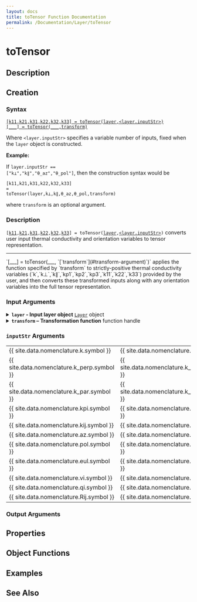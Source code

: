 ```yaml
---
layout: docs
title: toTensor Function Documentation
permalink: /Documentation/Layer/toTensor
---
```


# toTensor

## Description

## Creation

### Syntax
<a href="#d1">
<code class="hang">[k11,<wbr>k21,<wbr>k31,<wbr>k22,<wbr>k32,<wbr>k33] = <wbr>toTensor(<wbr>layer,<wbr>&lt;layer.inputStr&gt;)</code>
</a><br>
<a href="#d2">
<code class="hang">[___] = <wbr>toTensor(___,<wbr>transform)</code>
</a><br>

Where `<layer.inputStr>` specifies a variable number of inputs, fixed when the `layer` object is constructed.  

**Example:**

If <code>layer.inputStr ==<wbr> ["k⊥",<wbr>"k∥",<wbr>"θ_az",<wbr>"θ_pol"]</code>, then the construction syntax would be

<code class="hang">[k11,<wbr>k21,<wbr>k31,<wbr>k22,<wbr>k32,<wbr>k33] = <wbr>toTensor(<wbr>layer,<wbr>k⊥,<wbr>k∥,<wbr>θ_az,<wbr>θ_pol,<wbr>transform)</code>

where `transform` is an optional argument.

### Description
<a id="d1"></a>
`[`[`k11`](#k11-output)`,`[`k21`](#k21-output)`,`[`k31`](#k31-output)`,`[`k22`](#k22-output)`,`[`k32`](#k32-output)`,`[`k33`](#k33-output)`] = toTensor(`[`layer`](#layer-argument)`,`[`<layer.inputStr>`](#inputStr-arguments)`)` converts user input thermal conductivity and orientation variables to tensor representation.
<hr>
<a id="d2"></a>
`[___] = toTensor(___, `[`transform`](#transform-argument)`)` applies the function specified by `transform` to strictly-positive thermal conductivity variables (`k`,`k⊥`,`k∥`,`kp1`,`kp2`,`kp3`,`k11`,`k22`,`k33`) provided by the user, and then converts these transformed inputs along with any orientation variables into the full tensor representation.

### Input Arguments

<details class="custom-details" id="layer-argument">
    <summary>
        <span class="summary-text">
            <b><code>layer</code> - Input layer object</b>
            <span class="subline">
                <a href="{{ '/Documentation/Layer' | relative_url }}"><code>Layer</code></a> object
            </span>
        </span>
    </summary>
    <div>
        <p>
            The input layer object defines the thermal conductivity of a material layer—whether isotropic, uniaxially anisotropic, or fully anisotropic—and specifies how conductivity is expressed in user inputs.
        </p>
        <p>
            <b>Data Type:</b> <a href="{{ '/Documentation/Layer' | relative_url }}"><code>Layer</code></a>
        </p>
    </div>
</details>

<details class="custom-details" id="transform-argument">
  <summary>
    <span class="summary-text">
      <b><code>transform</code> – Transformation function</b>
      <span class="subline">function handle</span>
    </span>
  </summary>
  <div>
    <p>
      The transformation function is applied to all strictly positive thermal conductivity variables 
      (<code>k</code>, <code>k⊥</code>, <code>k∥</code>, <code>kp1</code>, <code>kp2</code>, <code>kp3</code>, 
      <code>k11</code>, <code>k22</code>, <code>k33</code>) provided by the user before converting them to tensor representation.
    </p>
    <p>
      The typical use case is the exponential transformation 
      (<code>@(x) exp(x)</code>) when <code>log_args</code> is <code>true</code> inside the 
      <a href="{{ '/Documentation/ForwardModel' | relative_url }}"><code>ForwardModel</code></a>. 
      However, any function handle may be provided. Remember that the transformation is applied only to the thermal conductivity variables listed above.
    </p>
    <p>
      <b>Data Type:</b> <code>function_handle</code>
    </p>
  </div>
</details>

<h3 id="inputStr-arguments"><code>inputStr</code> Arguments</h3>
<table>
  <tr>
    <td>
      {{ site.data.nomenclature.k.symbol }}
    </td>
    <td>
      {{ site.data.nomenclature.k.description }}
    </td>
  </tr>
  <tr>
    <td>
      {{ site.data.nomenclature.k_perp.symbol }}
    </td>
    <td>
      {{ site.data.nomenclature.k_perp.description }}
    </td>
  </tr>
  <tr>
    <td>
      {{ site.data.nomenclature.k_par.symbol }}
    </td>
    <td>
      {{ site.data.nomenclature.k_par.description }}
    </td>
  </tr>
  <tr>
    <td>
      {{ site.data.nomenclature.kpi.symbol }}
    </td>
    <td>
      {{ site.data.nomenclature.kpi.description }}
    </td>
  </tr>
  <tr>
    <td>
      {{ site.data.nomenclature.kij.symbol }}
    </td>
    <td>
      {{ site.data.nomenclature.kij.description }}
    </td>
  </tr>
  <tr>
    <td>
      {{ site.data.nomenclature.az.symbol }}
    </td>
    <td>
      {{ site.data.nomenclature.az.description }}
    </td>
  </tr>
  <tr>
    <td>
      {{ site.data.nomenclature.pol.symbol }}
    </td>
    <td>
      {{ site.data.nomenclature.pol.description }}
    </td>
  </tr>
  <tr>
    <td>
      {{ site.data.nomenclature.eul.symbol }}
    </td>
    <td>
      {{ site.data.nomenclature.eul.description }}
    </td>
  </tr>
  <tr>
    <td>
      {{ site.data.nomenclature.vi.symbol }}
    </td>
    <td>
      {{ site.data.nomenclature.vi.description }}
    </td>
  </tr>
    <tr>
    <td>
      {{ site.data.nomenclature.qi.symbol }}
    </td>
    <td>
      {{ site.data.nomenclature.qi.description }}
    </td>
  </tr>
  <tr>
    <td>
      {{ site.data.nomenclature.Rij.symbol }}
    </td>
    <td>
      {{ site.data.nomenclature.Rij.description }}
    </td>
  </tr>
</table>

### Output Arguments

## Properties

## Object Functions

## Examples

## See Also
